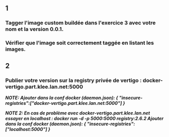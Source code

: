 
## 1
### Tagger l'image custom buildée dans l'exercice 3 avec votre nom et la version 0.0.1. 


### Vérifier que l'image soit correctement taggée en listant les images.


## 2
### Publier votre version sur la registry privée de vertigo : docker-vertigo.part.klee.lan.net:5000
***NOTE: Ajouter dans la conf docker (daemon.json): { "insecure-registries":["docker-vertigo.part.klee.lan.net:5000"] }***


***NOTE 2: En cas de problème avec docker-vertigo.part.klee.lan.net essayer en localhost : 
docker run -d -p 5000:5000 registry:2.6.2 
Ajouter dans la conf docker (daemon.json): { "insecure-registries":["localhost:5000"] }***


